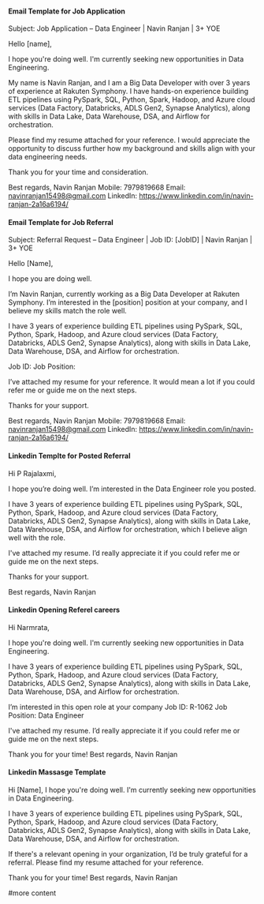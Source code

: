 #### Email Template for Job Application

Subject: Job Application – Data Engineer | Navin Ranjan | 3+ YOE

Hello [name],

I hope you're doing well. I'm currently seeking new opportunities in Data Engineering.

My name is Navin Ranjan, and I am a Big Data Developer with over 3 years of experience at Rakuten Symphony. I have hands-on experience building ETL pipelines using PySpark, SQL, Python, Spark, Hadoop, and Azure cloud services (Data Factory, Databricks, ADLS Gen2, Synapse Analytics), along with skills in Data Lake, Data Warehouse, DSA, and Airflow for orchestration.

Please find my resume attached for your reference. I would appreciate the opportunity to discuss further how my background and skills align with your data engineering needs.

Thank you for your time and consideration.

Best regards,
Navin Ranjan
Mobile: 7979819668
Email: navinranjan15498@gmail.com
LinkedIn: https://www.linkedin.com/in/navin-ranjan-2a16a6194/


#### Email Template for Job Referral

Subject: Referral Request – Data Engineer | Job ID: [JobID] | Navin Ranjan | 3+ YOE

Hello [Name],

I hope you are doing well.

I’m Navin Ranjan, currently working as a Big Data Developer at Rakuten Symphony. I’m interested in the [position] position at your company, and I believe my skills match the role well.

I have 3 years of experience building ETL pipelines using PySpark, SQL, Python, Spark, Hadoop, and Azure cloud services (Data Factory, Databricks, ADLS Gen2, Synapse Analytics), along with skills in Data Lake, Data Warehouse, DSA, and Airflow for orchestration.

Job ID: 
Job Position: 

I’ve attached my resume for your reference. It would mean a lot if you could refer me or guide me on the next steps.

Thanks for your support.

Best regards,
Navin Ranjan
Mobile: 7979819668
Email: navinranjan15498@gmail.com
LinkedIn: https://www.linkedin.com/in/navin-ranjan-2a16a6194/


#### Linkedin Templte for Posted Referral 

Hi P Rajalaxmi,

I hope you’re doing well. I’m interested in the Data Engineer role you posted. 

I have 3 years of experience building ETL pipelines using PySpark, SQL, Python, Spark, Hadoop, and Azure cloud services (Data Factory, Databricks, ADLS Gen2, Synapse Analytics), along with skills in Data Lake, Data Warehouse, DSA, and Airflow for orchestration, which I believe align well with the role.

I've attached my resume. I’d really appreciate it if you could refer me or guide me on the next steps.

Thanks for your support.

Best regards,
Navin Ranjan

#### Linkedin Opening Referel careers

Hi Narmrata,

I hope you're doing well. I'm currently seeking new opportunities in Data Engineering.

I have 3 years of experience building ETL pipelines using PySpark, SQL, Python, Spark, Hadoop, and Azure cloud services (Data Factory, Databricks, ADLS Gen2, Synapse Analytics), along with skills in Data Lake, Data Warehouse, DSA, and Airflow for orchestration.

I’m interested in this open role at your company
Job ID: R-1062
Job Position: Data Engineer


I've attached my resume. I’d really appreciate it if you could refer me or guide me on the next steps.

Thank you for your time!
Best regards,
Navin Ranjan

#### Linkedin Massasge Template

Hi [Name],
I hope you're doing well. I'm currently seeking new opportunities in Data Engineering.

I have 3 years of experience building ETL pipelines using PySpark, SQL, Python, Spark, Hadoop, and Azure cloud services (Data Factory, Databricks, ADLS Gen2, Synapse Analytics), along with skills in Data Lake, Data Warehouse, DSA, and Airflow for orchestration.

If there's a relevant opening in your organization, I’d be truly grateful for a referral. Please find my resume attached for your reference.

Thank you for your time!
Best regards,
Navin Ranjan


#more content
